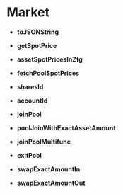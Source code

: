 # Market

- **toJSONString**

- **getSpotPrice**

- **assetSpotPricesInZtg**

- **fetchPoolSpotPrices**

- **sharesId**

- **accountId**

- **joinPool**

- **poolJoinWithExactAssetAmount**

- **joinPoolMultifunc**

- **exitPool**

- **swapExactAmountIn**

- **swapExactAmountOut**
